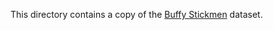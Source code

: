 This directory contains a copy of the [Buffy
Stickmen](http://www.robots.ox.ac.uk/~vgg/data/stickmen/) dataset.
